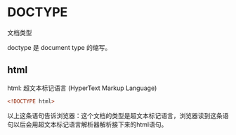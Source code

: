 # DOCTYPE

文档类型

doctype 是 document type 的缩写。

## html

html: 超文本标记语言 (HyperText Markup Language)

```html
<!DOCTYPE html>
```

以上这条语句告诉浏览器：这个文档的类型是超文本标记语言，浏览器读到这条语句以后会用超文本标记语言解析器解析接下来的html语句。